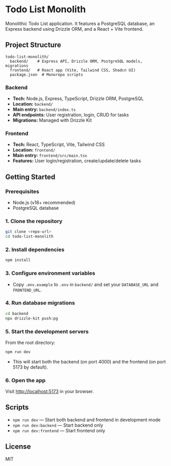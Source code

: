# Todo List Monolith

Monolithic Todo List application. It features a PostgreSQL database, an Express backend using Drizzle ORM, and a React + Vite frontend.

## Project Structure

```
todo-list-monolith/
  backend/    # Express API, Drizzle ORM, PostgreSQL models, migrations
  frontend/   # React app (Vite, Tailwind CSS, Shadcn UI)
  package.json  # Monorepo scripts
```

### Backend

- **Tech:** Node.js, Express, TypeScript, Drizzle ORM, PostgreSQL
- **Location:** `backend/`
- **Main entry:** `backend/index.ts`
- **API endpoints:** User registration, login, CRUD for tasks
- **Migrations:** Managed with Drizzle Kit

### Frontend

- **Tech:** React, TypeScript, Vite, Tailwind CSS
- **Location:** `frontend/`
- **Main entry:** `frontend/src/main.tsx`
- **Features:** User login/registration, create/update/delete tasks

## Getting Started

### Prerequisites

- Node.js (v18+ recommended)
- PostgreSQL database

### 1. Clone the repository

```bash
git clone <repo-url>
cd todo-list-monolith
```

### 2. Install dependencies

```bash
npm install
```

### 3. Configure environment variables

- Copy `.env.example` to `.env` in `backend/` and set your `DATABASE_URL` and `FRONTEND_URL`.

### 4. Run database migrations

```bash
cd backend
npx drizzle-kit push:pg
```

### 5. Start the development servers

From the root directory:

```bash
npm run dev
```

- This will start both the backend (on port 4000) and the frontend (on port 5173 by default).

### 6. Open the app

Visit [http://localhost:5173](http://localhost:5173) in your browser.

## Scripts

- `npm run dev` — Start both backend and frontend in development mode
- `npm run dev:backend` — Start backend only
- `npm run dev:frontend` — Start frontend only

## License

MIT
